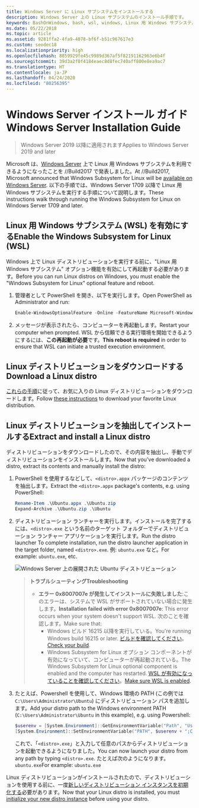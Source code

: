 ```yaml
---
title: Windows Server に Linux サブシステムをインストールする
description: Windows Server 上の Linux サブシステムのインストール手順です。
keywords: BashOnWindows, bash, wsl, windows, Linux 用 Windows サブシステム, windowssubsystem, ubuntu, windows server
ms.date: 05/22/2018
ms.topic: article
ms.assetid: 9281ffa2-4fa9-4078-bf6f-b51c967617e3
ms.custom: seodec18
ms.localizationpriority: high
ms.openlocfilehash: 8859929fe45c9989d367af5f82191162963e6b4f
ms.sourcegitcommit: 39d3a2f0f4184eaec8d8fec740aff800e8ea9ac7
ms.translationtype: HT
ms.contentlocale: ja-JP
ms.lasthandoff: 04/24/2020
ms.locfileid: "80256395"
---
```

# <a name="windows-server-installation-guide"></a><span data-ttu-id="7accb-104">Windows Server インストール ガイド</span><span class="sxs-lookup"><span data-stu-id="7accb-104">Windows Server Installation Guide</span></span>

> <span data-ttu-id="7accb-105">Windows Server 2019 以降に適用されます</span><span class="sxs-lookup"><span data-stu-id="7accb-105">Applies to Windows Server 2019 and later</span></span>

<span data-ttu-id="7accb-106">Microsoft は、[Windows Server](https://blogs.technet.microsoft.com/hybridcloud/2017/05/10/windows-server-for-developers-news-from-microsoft-build-2017/) 上で Linux 用 Windows サブシステムを利用できるようになったことを //Build2017 で発表しました。</span><span class="sxs-lookup"><span data-stu-id="7accb-106">At //Build2017, Microsoft announced that Windows Subsystem for Linux will be [available on Windows Server](https://blogs.technet.microsoft.com/hybridcloud/2017/05/10/windows-server-for-developers-news-from-microsoft-build-2017/).</span></span>  <span data-ttu-id="7accb-107">以下の手順では、Windows Server 1709 以降で Linux 用 Windows サブシステムを実行する手順について説明します。</span><span class="sxs-lookup"><span data-stu-id="7accb-107">These instructions walk through running the Windows Subsystem for Linux on Windows Server 1709 and later.</span></span>

## <a name="enable-the-windows-subsystem-for-linux-wsl"></a><span data-ttu-id="7accb-108">Linux 用 Windows サブシステム (WSL) を有効にする</span><span class="sxs-lookup"><span data-stu-id="7accb-108">Enable the Windows Subsystem for Linux (WSL)</span></span>

<span data-ttu-id="7accb-109">Windows 上で Linux ディストリビューションを実行する前に、"Linux 用 Windows サブシステム" オプション機能を有効にして再起動する必要があります。</span><span class="sxs-lookup"><span data-stu-id="7accb-109">Before you can run Linux distros on Windows, you must enable the "Windows Subsystem for Linux" optional feature and reboot.</span></span>

1. <span data-ttu-id="7accb-110">管理者として PowerShell を開き、以下を実行します。</span><span class="sxs-lookup"><span data-stu-id="7accb-110">Open PowerShell as Administrator and run:</span></span>
    ```powershell
    Enable-WindowsOptionalFeature -Online -FeatureName Microsoft-Windows-Subsystem-Linux
    ```

2. <span data-ttu-id="7accb-111">メッセージが表示されたら、コンピューターを再起動します。</span><span class="sxs-lookup"><span data-stu-id="7accb-111">Restart your computer when prompted.</span></span> <span data-ttu-id="7accb-112">WSL から信頼できる実行環境を開始できるようにするには、**この再起動が必要**です。</span><span class="sxs-lookup"><span data-stu-id="7accb-112">**This reboot is required** in order to ensure that WSL can initiate a trusted execution environment.</span></span>

## <a name="download-a-linux-distro"></a><span data-ttu-id="7accb-113">Linux ディストリビューションをダウンロードする</span><span class="sxs-lookup"><span data-stu-id="7accb-113">Download a Linux distro</span></span>

<span data-ttu-id="7accb-114">[これらの手順](install-manual.md)に従って、お気に入りの Linux ディストリビューションをダウンロードします。</span><span class="sxs-lookup"><span data-stu-id="7accb-114">Follow [these instructions](install-manual.md) to download your favorite Linux distribution.</span></span>

## <a name="extract-and-install-a-linux-distro"></a><span data-ttu-id="7accb-115">Linux ディストリビューションを抽出してインストールする</span><span class="sxs-lookup"><span data-stu-id="7accb-115">Extract and install a Linux distro</span></span>
<span data-ttu-id="7accb-116">ディストリビューションをダウンロードしたので、その内容を抽出し、手動でディストリビューションをインストールします。</span><span class="sxs-lookup"><span data-stu-id="7accb-116">Now that you've downloaded a distro, extract its contents and manually install the distro:</span></span>

1. <span data-ttu-id="7accb-117">PowerShell を使用するなどして、`<distro>.appx` パッケージのコンテンツを抽出します。</span><span class="sxs-lookup"><span data-stu-id="7accb-117">Extract the `<distro>.appx` package's contents, e.g. using PowerShell:</span></span>

    ```powershell
    Rename-Item .\Ubuntu.appx .\Ubuntu.zip
    Expand-Archive .\Ubuntu.zip .\Ubuntu
    ```

2. <span data-ttu-id="7accb-118">ディストリビューション ランチャーを実行します。インストールを完了するには、`<distro>.exe` という名前のターゲット フォルダーでディストリビューション ランチャー アプリケーションを実行します。</span><span class="sxs-lookup"><span data-stu-id="7accb-118">Run the distro launcher To complete installation, run the distro launcher application in the target folder, named `<distro>.exe`.</span></span> <span data-ttu-id="7accb-119">例: `ubuntu.exe` など。</span><span class="sxs-lookup"><span data-stu-id="7accb-119">For example: `ubuntu.exe`, etc.</span></span>

    ![Windows Server 上の展開された Ubuntu ディストリビューション](media/server-appx-expand.png)

    > <span data-ttu-id="7accb-121">**トラブルシューティング**</span><span class="sxs-lookup"><span data-stu-id="7accb-121">**Troubleshooting**</span></span>
    > * <span data-ttu-id="7accb-122">**エラー 0x8007007e が発生してインストールに失敗しました**:このエラーは、システムで WSL がサポートされていない場合に発生します。</span><span class="sxs-lookup"><span data-stu-id="7accb-122">**Installation failed with error 0x8007007e**: This error occurs when your system doesn't support WSL.</span></span> <span data-ttu-id="7accb-123">次のことを確認します。</span><span class="sxs-lookup"><span data-stu-id="7accb-123">Make sure that:</span></span>
    >   * <span data-ttu-id="7accb-124">Windows ビルド 16215 以降を実行している。</span><span class="sxs-lookup"><span data-stu-id="7accb-124">You're running Windows build 16215 or later.</span></span> <span data-ttu-id="7accb-125">[ビルドを確認してください](troubleshooting.md#check-your-build-number)。</span><span class="sxs-lookup"><span data-stu-id="7accb-125">[Check your build](troubleshooting.md#check-your-build-number).</span></span>
    >   * <span data-ttu-id="7accb-126">Windows Subsystem for Linux オプション コンポーネントが有効になっていて、コンピューターが再起動されている。</span><span class="sxs-lookup"><span data-stu-id="7accb-126">The Windows Subsystem for Linux optional component is enabled and the computer has restarted.</span></span>  <span data-ttu-id="7accb-127">[WSL が有効になっていることを確認してください](troubleshooting.md#confirm-wsl-is-enabled)。</span><span class="sxs-lookup"><span data-stu-id="7accb-127">[Make sure WSL is enabled](troubleshooting.md#confirm-wsl-is-enabled).</span></span>
    
3. <span data-ttu-id="7accb-128">たとえば、Powershell を使用して、Windows 環境の PATH (この例では `C:\Users\Administrator\Ubuntu`) にディストリビューション パスを追加します。</span><span class="sxs-lookup"><span data-stu-id="7accb-128">Add your distro path to the Windows environment PATH (`C:\Users\Administrator\Ubuntu` in this example), e.g. using Powershell:</span></span>
        
    ```powershell
    $userenv = [System.Environment]::GetEnvironmentVariable("Path", "User")
    [System.Environment]::SetEnvironmentVariable("PATH", $userenv + ";C:\Users\Administrator\Ubuntu", "User")
    ```
    <span data-ttu-id="7accb-129">これで、「`<distro>.exe`」と入力して任意のパスからディストリビューションを起動できるようになりました。</span><span class="sxs-lookup"><span data-stu-id="7accb-129">You can now launch your distro from any path by typing `<distro>.exe`.</span></span> <span data-ttu-id="7accb-130">たとえば次のようになります。`ubuntu.exe`</span><span class="sxs-lookup"><span data-stu-id="7accb-130">For example: `ubuntu.exe`</span></span>

<span data-ttu-id="7accb-131">Linux ディストリビューションがインストールされたので、ディストリビューションを使用する前に、一度[新しいディストリビューション インスタンスを初期化する](initialize-distro.md)必要があります。</span><span class="sxs-lookup"><span data-stu-id="7accb-131">Now that your Linux distro is installed, you must [initialize your new distro instance](initialize-distro.md) before using your distro.</span></span>
